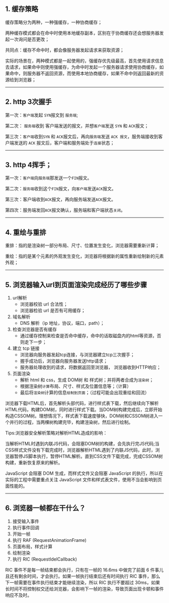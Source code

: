 ## 1. 缓存策略

缓存策略分为两种，一种强缓存，一种协商缓存；

两种缓存模式都会在命中时使用本地缓存副本，区别在于协商缓存还会想服务器发起一次询问是否更改；

共同点：缓存不命中时，都会像服务器发起请求来获取资源；

实际的场景在，两种模式都是一起使用的，强缓存优先级最高，首先使用请求信息去请求，如果命中则使用强缓存，为命中时发起一个服务器请求使用协商缓存，如果命中，则服务器不返回资源，而使用本地协商缓存，如果不命中则返回最新的资源给到浏览器；

---

## 2. http 3次握手

第一次：`客户端`发起 `SYN`报文到 `服务端`;

第二次： `服务端`收到 客户端发送的报文，并想`客户端`发送 `SYN` 和 `ACK`报文；

第三次：`客户端`收到`SYN` 和 `ACK`报文后，再向`服务端`发送 `ACK 报文`，服务端接收到客户端发送的 `ACK` 报文后，客户端和服务端处于`连接`状态；

---

## 3. http 4挥手；

第一次：`客户端`向`服务端`那发送一个`FIN`报文。

第二次：`服务端`收到这个`FIN`报文，向`客户端`发送`ACK`报文。

第三次：客户端收到`ACK`报文，再向服务端发送`ACK`报文。

第四次：服务端发回`ACK`报文确认，服务端和客户端状态`关闭`。

---
## 4. 重绘与重排

重排：指的是渲染树一部分布局、尺寸、位置发生变化，浏览器需要重新计算；

重绘：指的是某个元素的外观发生变化，浏览器将根据新的属性重新绘制新的元素外观；

---
## 5. 浏览器输入url到页面渲染完成经历了哪些步骤

1. url解析
    * 浏览器校验 url 合法性；
    * 浏览器检验 url 是否有可用缓存；
2. 域名解析
    * DNS 解析（ip 地址，协议，端口，path）；
3. 检查浏览器是否有缓存
    * 通过缓存控制来检查是否命中缓存，命中的话取磁盘内的html等资源，否则走下一步；
4. 建立 tcp 链接
    * 浏览器向服务器发起tcp连接，与浏览器建立tcp三次握手；
    * 握手成功后，浏览器向服务器发送http请求；
    * 服务器处理收到的请求，将数据返回至浏览器， 浏览器收到HTTP响应；
5. 页面渲染
    * 解析 html 和 css，生成 DOM树 和 样式树；并将两者合成为`渲染树`；
    * 根据渲染树`计算`布局、尺寸、样式及位置信息等；（计算）
    * 最后将`渲染树`计算的信息`绘制到页面`；（过程可能会出现重绘和回流）

浏览器下载HTML后，首先解析头部代码，进行样式表下载，然后继续向下解析HTML代码，构建DOM树，同时进行样式下载。当DOM树构建完成后，立即开始构造CSSOM树。理想情况下，样式表下载速度够快，DOM树和CSSOM树进入一个并行的过程，当两棵树构建完毕，构建渲染树，然后进行绘制。

Tips:浏览器安全解析策略对解析HTML造成的影响：

当解析HTML时遇到内联JS代码，会阻塞DOM树的构建，会先执行完JS代码;当CSS样式文件没有下载完成时，浏览器解析HTML遇到了内联JS代码，此时，浏览器暂停JS脚本执行，暂停HTML解析。直到CSS文件下载完成，完成CSSOM树构建，重新恢复原来的解析。

JavaScript 会阻塞 DOM 生成，而样式文件又会阻塞 JavaScript 的执行，所以在实际的工程中需要重点关注 JavaScript 文件和样式表文件，使用不当会影响到页面性能的。

---

## 6. 浏览器一帧都在干什么？

1. 接受输入事件
2. 执行事件回调
3. 开始一帧
4. 执行 RAF (RequestAnimationFrame)
5. 页面布局，样式计算
6. 绘制渲染
7. 执行 RIC (RequestIdelCallback)

RIC 事件不是每一帧结束都会执行，只有在一帧的 16.6ms 中做完了前面 6 件事儿且还有剩余时间，才会执行。如果一帧执行结束后还有时间执行 RIC 事件，那么下一帧需要在事件执行结束才能继续渲染，所以 RIC 执行不要超过 30ms，如果长时间不将控制权交还给浏览器，会影响下一帧的渲染，导致页面出现卡顿和事件响应不及时。
